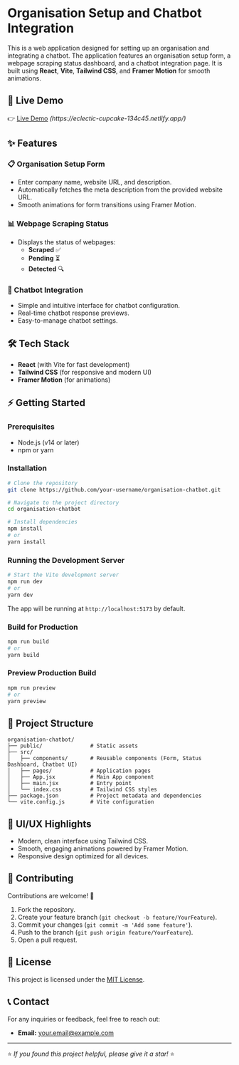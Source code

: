 # Organisation Setup and Chatbot Integration

This is a web application designed for setting up an organisation and integrating a chatbot. The application features an organisation setup form, a webpage scraping status dashboard, and a chatbot integration page. It is built using **React**, **Vite**, **Tailwind CSS**, and **Framer Motion** for smooth animations.

## 🚀 Live Demo

👉 [Live Demo](#) *(https\://eclectic-cupcake-134c45.netlify.app/)*

## ✨ Features

### 📋 Organisation Setup Form

- Enter company name, website URL, and description.
- Automatically fetches the meta description from the provided website URL.
- Smooth animations for form transitions using Framer Motion.

### 📊 Webpage Scraping Status

- Displays the status of webpages:
  - **Scraped** ✅
  - **Pending** ⏳
  - **Detected** 🔍

### 🤖 Chatbot Integration

- Simple and intuitive interface for chatbot configuration.
- Real-time chatbot response previews.
- Easy-to-manage chatbot settings.

## 🛠️ Tech Stack

- **React** (with Vite for fast development)
- **Tailwind CSS** (for responsive and modern UI)
- **Framer Motion** (for animations)

## ⚡ Getting Started

### Prerequisites

- Node.js (v14 or later)
- npm or yarn

### Installation

```bash
# Clone the repository
git clone https://github.com/your-username/organisation-chatbot.git

# Navigate to the project directory
cd organisation-chatbot

# Install dependencies
npm install
# or
yarn install
```

### Running the Development Server

```bash
# Start the Vite development server
npm run dev
# or
yarn dev
```

The app will be running at `http://localhost:5173` by default.

### Build for Production

```bash
npm run build
# or
yarn build
```

### Preview Production Build

```bash
npm run preview
# or
yarn preview
```

## 📁 Project Structure

```
organisation-chatbot/
├── public/               # Static assets
├── src/
│   ├── components/       # Reusable components (Form, Status Dashboard, Chatbot UI)
│   ├── pages/            # Application pages
│   ├── App.jsx           # Main App component
│   ├── main.jsx          # Entry point
│   └── index.css         # Tailwind CSS styles
├── package.json          # Project metadata and dependencies
└── vite.config.js        # Vite configuration
```

## 🎨 UI/UX Highlights

- Modern, clean interface using Tailwind CSS.
- Smooth, engaging animations powered by Framer Motion.
- Responsive design optimized for all devices.

## 🙌 Contributing

Contributions are welcome! 🚀

1. Fork the repository.
2. Create your feature branch (`git checkout -b feature/YourFeature`).
3. Commit your changes (`git commit -m 'Add some feature'`).
4. Push to the branch (`git push origin feature/YourFeature`).
5. Open a pull request.

## 📄 License

This project is licensed under the [MIT License](LICENSE).

## 📞 Contact

For any inquiries or feedback, feel free to reach out:

- **Email:** [your.email@example.com](mailto\:akashamode80@gmail.com)


---

⭐️ *If you found this project helpful, please give it a star!* ⭐️

